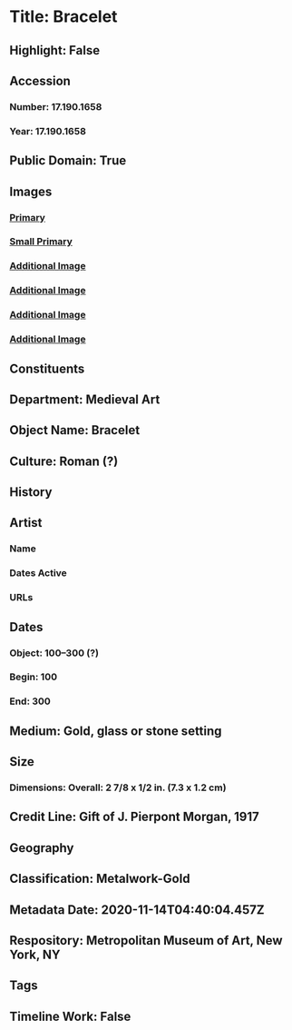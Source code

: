 # Title: Bracelet
## Highlight: False
## Accession
### Number: 17.190.1658
### Year: 17.190.1658
## Public Domain: True
## Images
### [Primary](https://images.metmuseum.org/CRDImages/md/original/sf17-190-1658s4.jpg)
### [Small Primary](https://images.metmuseum.org/CRDImages/md/web-large/sf17-190-1658s4.jpg)
### [Additional Image](https://images.metmuseum.org/CRDImages/md/original/sf17-190-1658s5.jpg)
### [Additional Image](https://images.metmuseum.org/CRDImages/md/original/sf17-190-1658s3.jpg)
### [Additional Image](https://images.metmuseum.org/CRDImages/md/original/sf17-190-1658s2.jpg)
### [Additional Image](https://images.metmuseum.org/CRDImages/md/original/sf17-190-1658s1.jpg)
## Constituents
## Department: Medieval Art
## Object Name: Bracelet
## Culture: Roman (?)
## History
## Artist
### Name
### Dates Active
### URLs
## Dates
### Object: 100–300 (?)
### Begin: 100
### End: 300
## Medium: Gold, glass or stone setting
## Size
### Dimensions: Overall: 2 7/8 x 1/2 in. (7.3 x 1.2 cm)
## Credit Line: Gift of J. Pierpont Morgan, 1917
## Geography
## Classification: Metalwork-Gold
## Metadata Date: 2020-11-14T04:40:04.457Z
## Respository: Metropolitan Museum of Art, New York, NY
## Tags
## Timeline Work: False